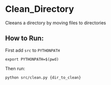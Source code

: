 # Clean_Directory
Cleeans a directory by moving files to directories
## How to Run:
First add `src` to `PYTHONPATH`
```
export PYTHONPATH=$(pwd)
```
Then run:
```
python src/clean.py {dir_to_clean}
```
